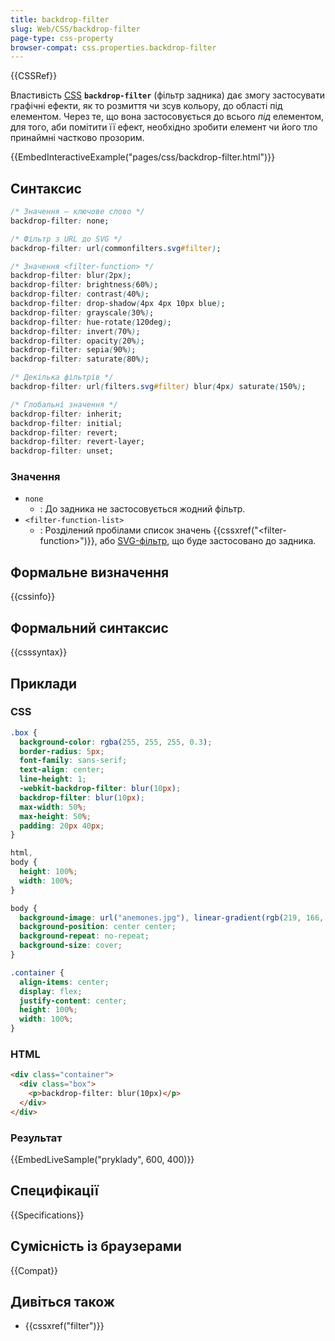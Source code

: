 ```yaml
---
title: backdrop-filter
slug: Web/CSS/backdrop-filter
page-type: css-property
browser-compat: css.properties.backdrop-filter
---
```


{{CSSRef}}

Властивість [CSS](/uk/docs/Web/CSS) **`backdrop-filter`** (фільтр задника) дає змогу застосувати графічні ефекти, як то розмиття чи зсув кольору, до області під елементом. Через те, що вона застосовується до всього _під_ елементом, для того, аби помітити її ефект, необхідно зробити елемент чи його тло принаймні частково прозорим.

{{EmbedInteractiveExample("pages/css/backdrop-filter.html")}}

## Синтаксис

```css
/* Значення – ключове слово */
backdrop-filter: none;

/* Фільтр з URL до SVG */
backdrop-filter: url(commonfilters.svg#filter);

/* Значення <filter-function> */
backdrop-filter: blur(2px);
backdrop-filter: brightness(60%);
backdrop-filter: contrast(40%);
backdrop-filter: drop-shadow(4px 4px 10px blue);
backdrop-filter: grayscale(30%);
backdrop-filter: hue-rotate(120deg);
backdrop-filter: invert(70%);
backdrop-filter: opacity(20%);
backdrop-filter: sepia(90%);
backdrop-filter: saturate(80%);

/* Декілька фільтрів */
backdrop-filter: url(filters.svg#filter) blur(4px) saturate(150%);

/* Глобальні значення */
backdrop-filter: inherit;
backdrop-filter: initial;
backdrop-filter: revert;
backdrop-filter: revert-layer;
backdrop-filter: unset;
```

### Значення

- `none`
  - : До задника не застосовується жодний фільтр.
- `<filter-function-list>`
  - : Розділений пробілами список значень {{cssxref("&lt;filter-function&gt;")}}, або [SVG-фільтр](/uk/docs/Web/SVG/Element/filter), що буде застосовано до задника.

## Формальне визначення

{{cssinfo}}

## Формальний синтаксис

{{csssyntax}}

## Приклади

### CSS

```css
.box {
  background-color: rgba(255, 255, 255, 0.3);
  border-radius: 5px;
  font-family: sans-serif;
  text-align: center;
  line-height: 1;
  -webkit-backdrop-filter: blur(10px);
  backdrop-filter: blur(10px);
  max-width: 50%;
  max-height: 50%;
  padding: 20px 40px;
}

html,
body {
  height: 100%;
  width: 100%;
}

body {
  background-image: url("anemones.jpg"), linear-gradient(rgb(219, 166, 166), rgb(0, 0, 172));
  background-position: center center;
  background-repeat: no-repeat;
  background-size: cover;
}

.container {
  align-items: center;
  display: flex;
  justify-content: center;
  height: 100%;
  width: 100%;
}
```

### HTML

```html
<div class="container">
  <div class="box">
    <p>backdrop-filter: blur(10px)</p>
  </div>
</div>
```

### Результат

{{EmbedLiveSample("pryklady", 600, 400)}}

## Специфікації

{{Specifications}}

## Сумісність із браузерами

{{Compat}}

## Дивіться також

- {{cssxref("filter")}}
